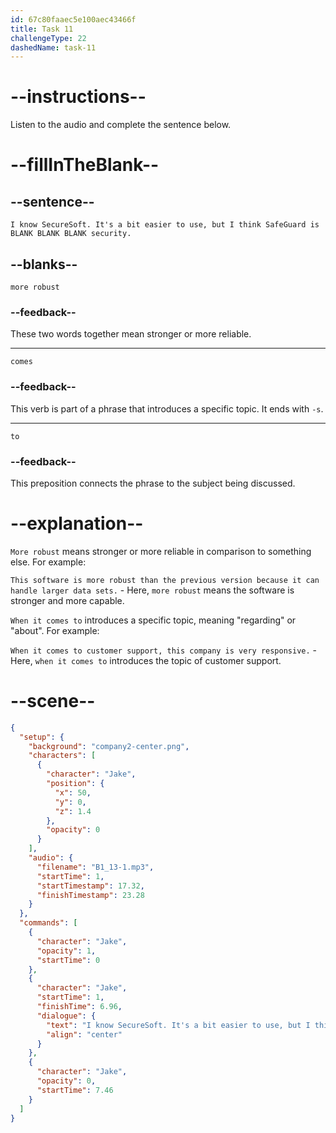 ```yaml
---
id: 67c80faaec5e100aec43466f
title: Task 11
challengeType: 22
dashedName: task-11
---
```


<!-- (audio) Jake: I know SecureSoft. It's a bit easier to use, but I think SafeGuard is more robust when it comes to security. -->

# --instructions--

Listen to the audio and complete the sentence below.

# --fillInTheBlank--

## --sentence--

`I know SecureSoft. It's a bit easier to use, but I think SafeGuard is BLANK BLANK BLANK security.`

## --blanks--

`more robust`

### --feedback--

These two words together mean stronger or more reliable.

---

`comes`

### --feedback--

This verb is part of a phrase that introduces a specific topic. It ends with `-s`.

---

`to`

### --feedback--

This preposition connects the phrase to the subject being discussed.

# --explanation--

`More robust` means stronger or more reliable in comparison to something else. For example:

`This software is more robust than the previous version because it can handle larger data sets.` - Here, `more robust` means the software is stronger and more capable.

`When it comes to` introduces a specific topic, meaning "regarding" or "about". For example:

`When it comes to customer support, this company is very responsive.` - Here, `when it comes to` introduces the topic of customer support.

# --scene--

```json
{
  "setup": {
    "background": "company2-center.png",
    "characters": [
      {
        "character": "Jake",
        "position": {
          "x": 50,
          "y": 0,
          "z": 1.4
        },
        "opacity": 0
      }
    ],
    "audio": {
      "filename": "B1_13-1.mp3",
      "startTime": 1,
      "startTimestamp": 17.32,
      "finishTimestamp": 23.28
    }
  },
  "commands": [
    {
      "character": "Jake",
      "opacity": 1,
      "startTime": 0
    },
    {
      "character": "Jake",
      "startTime": 1,
      "finishTime": 6.96,
      "dialogue": {
        "text": "I know SecureSoft. It's a bit easier to use, but I think Safeguard is more robust when it comes to security.",
        "align": "center"
      }
    },
    {
      "character": "Jake",
      "opacity": 0,
      "startTime": 7.46
    }
  ]
}
```
